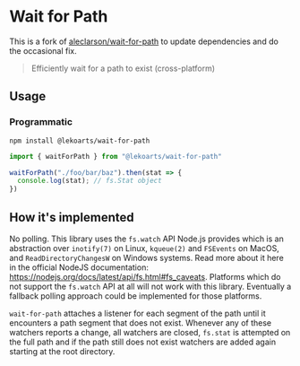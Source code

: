 # Wait for Path

This is a fork of [aleclarson/wait-for-path](https://github.com/aleclarson/wait-for-path) to update dependencies and do the occasional fix.

> Efficiently wait for a path to exist (cross-platform)

## Usage

### Programmatic

```shell
npm install @lekoarts/wait-for-path
```

```ts
import { waitForPath } from "@lekoarts/wait-for-path"

waitForPath("./foo/bar/baz").then(stat => {
  console.log(stat); // fs.Stat object
})
```

## How it's implemented

No polling. This library uses the `fs.watch` API Node.js provides which is an abstraction over `inotify(7)` on Linux, `kqueue(2)` and `FSEvents` on MacOS, and `ReadDirectoryChangesW` on Windows systems. Read more about it here in the official NodeJS documentation: https://nodejs.org/docs/latest/api/fs.html#fs_caveats. Platforms which do not support the `fs.watch` API at all will not work with this library. Eventually a fallback polling approach could be implemented for those platforms.

`wait-for-path` attaches a listener for each segment of the path until it encounters a path segment that does not exist. Whenever any of these watchers reports a change, all watchers are closed, `fs.stat` is attempted on the full path and if the path still does not exist watchers are added again starting at the root directory.
